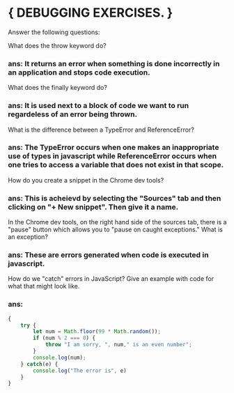 # { DEBUGGING EXERCISES. }


Answer the following questions:

What does the throw keyword do?
### ans: It returns an error when something is done incorrectly in an application and stops code execution.

What does the finally keyword do?
### ans: It is used next to a block of code we want to run regardeless of an error being thrown.

What is the difference between a TypeError and ReferenceError?
### ans: The TypeError occurs when one makes an inappropriate use of types in javascript while ReferenceError occurs when one tries to access a variable that does not exist in that scope.

How do you create a snippet in the Chrome dev tools?
### ans: This is acheievd by selecting the "Sources" tab and then clicking on "+ New snippet". Then give it a name.

In the Chrome dev tools, on the right hand side of the sources tab, there is a "pause" button which allows you to "pause on caught exceptions." What is an exception?
### ans: These are errors generated when code is executed in javascript.

How do we "catch" errors in JavaScript? Give an example with code for what that might look like.
### ans: 
```javascript
{
    try {
        let num = Math.floor(99 * Math.random());
        if (num % 2 === 0) {
            throw "I am sorry, ", num," is an even number";
        }
        console.log(num);
    } catch(e) {
        console.log("The error is", e)
    }
}
```